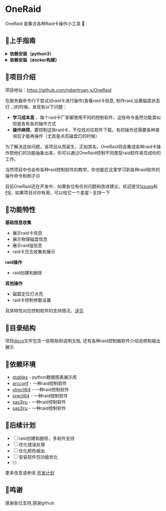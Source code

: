 # OneRaid
OneRaid 是集合各种Raid卡操作小工具 🚀

## 🐰上手指南
<details>
<summary><b>依赖安装（python3）</b></summary>
1. 安装ptable
```bash
pip3 install ptable
```

</details>


<details>
<summary><b>依赖安装（docker构建）</b></summary>

</details>


## 👾项目介绍
项目地址：https://github.com/robertruan-x/OneRaid

在服务器命令行下尝试对raid卡进行操作(查看raid卡信息, 制作raid,设置磁盘状态灯...)的时候，发现有以下问题：
- **学习成本高** ，每个raid卡厂家都使用不同的控制软件，这些命令虽然功能类似但是各有各的操作方式
- **操作麻烦**，要控制这些raid卡，不仅找对应软件下载，有的操作还需要各种查询后才能再操作（尤其是点亮磁盘灯的时候）

为了解决这些问题，该项目从而诞生，正如其名，OneRaid将会集成各种raid卡操作把他们的功能抽象出来，你可以通过OneRaid控制不同类型raid软件来完成你的工作。


当然项目中也会有各种raid控制软件的教学，你也能在这里学习到各种raid软件的操作命令和例子😊

目前OneRaid还在开发中，如果各位有任何问题和改进建议，欢迎提交[Issues](https://github.com/robertruan-x/OneRaid/issues)和[PR](https://github.com/robertruan-x/OneRaid/pulls)，如果项目对你有用，可以给它一个星星✨支持一下

## 🐲功能特性
**基础信息收集**
- 展示raid卡信息
- 展示物理磁盘信息
- 展示raid组信息
- raid卡日志收集和展示

**raid操作**
- raid创建和删除

**其他操作**
- 磁盘定位灯点亮
- raid卡控制参数设置

具体特性对应控制软件的支持情况，[详见](https://github.com/robertruan-x/OneRaid/blob/main/docs/support.md)

## 🐷目录结构

项目[docs](https://github.com/robertruan-x/OneRaid/tree/main/docs)文件包含一些帮助和说明文档, 还有各种raid控制器软件介绍说明和输出展示

## 🐼依赖环境
- [ptables]() - python数据图表展示库
- [arcconf](https://github.com/robertruan-x/OneRaid/tree/main/docs/arcconf) - 一种raid控制软件
- [strocli64](https://github.com/robertruan-x/OneRaid/tree/main/docs/strocli64) - 一种raid控制软件
- [precli64](https://github.com/robertruan-x/OneRaid/tree/main/docs/precli64) - 一种raid控制软件
- [sas3iru](https://github.com/robertruan-x/OneRaid/tree/main/docs/sas3iru) - 一种raid控制软件
- [sas2iru](https://github.com/robertruan-x/OneRaid/tree/main/docs/sas2iru) - 一种raid控制软件

## 🐔后续计划
- [ ] raid创建和删除，多软件支持
- [ ] 优化错误处理
- [ ] 优化颜色输出
- [ ] 安装软件包功能优化
- [ ] 

更多信息请参阅 [开发计划](https://github.com/robertruan-x/OneRaid/blob/main/docs/todolist.md)

## 🐻鸣谢

感谢各位支持,感谢github